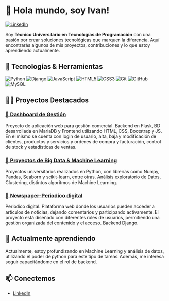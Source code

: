 # 👋 Hola mundo, soy Ivan!

[![LinkedIn](https://img.shields.io/badge/LinkedIn-Profile-blue?style=flat&logo=linkedin)](https://www.linkedin.com/in/ivan-fibiger/)



Soy **Técnico Universitario en Tecnologías de Programación** con una pasión por crear soluciones tecnológicas que marquen la diferencia. Aquí encontrarás algunos de mis proyectos, contribuciones y lo que estoy aprendiendo actualmente.

## 🚀 Tecnologías & Herramientas

![Python](https://img.shields.io/badge/Python-3776AB?style=for-the-badge&logo=python&logoColor=white)
![Django](https://img.shields.io/badge/Django-092E20?style=for-the-badge&logo=django&logoColor=white)
![JavaScript](https://img.shields.io/badge/JavaScript-F7DF1E?style=for-the-badge&logo=javascript&logoColor=black)
![HTML5](https://img.shields.io/badge/HTML5-E34F26?style=for-the-badge&logo=html5&logoColor=white)
![CSS3](https://img.shields.io/badge/CSS3-1572B6?style=for-the-badge&logo=css3&logoColor=white)
![Git](https://img.shields.io/badge/Git-F05032?style=for-the-badge&logo=git&logoColor=white)
![GitHub](https://img.shields.io/badge/GitHub-181717?style=for-the-badge&logo=github&logoColor=white)
![MySQL](https://img.shields.io/badge/MySQL-4479A1?style=for-the-badge&logo=mysql&logoColor=white)


## 🧑‍💻 Proyectos Destacados

### [🔗 Dashboard de Gestión](https://github.com/IvanEFibiger/DashboardProyectoInformatico/)
Proyecto de aplicación web para gestión comercial. Backend en Flask, BD desarrollada en MariaDB y Frontend utilizando HTML, CSS, Bootstrap y JS. En el mismo se cuenta con login de usuario, alta, baja y modificación de clientes, productos y servicios y ordenes de compra y facturación, control de stock y estadísticas de ventas.

### [🔗 Proyectos de Big Data & Machine Learning](https://github.com/IvanEFibiger/BDyML)
Proyectos universitarios realizados en Python, con librerías como Numpy, Pandas, Seaborn y scikit-learn, entre otras. Análisis exploratorio de Datos, Clustering, distintos algoritmos de Machine Learning.

### [🔗 Newspaper-Periodico digital](https://github.com/IvanEFibiger/Newspaper)
Periodico digital. Plataforma web donde los usuarios pueden acceder a artículos de noticias, dejando comentarios y participando activamente. El proyecto está diseñado con diferentes roles de usuarios, permitiendo una gestión organizada del contenido y el acceso. Backend Django.

## 🌱 Actualmente aprendiendo

Actualmente, estoy profundizando en Machine Learning y análisis de datos, utilizando el poder de python para este tipo de tareas. Además, me interesa seguir capacitándome en el rol de backend.

## 📫 Conectemos

- [LinkedIn](https://www.linkedin.com/in/ivan-fibiger/)
